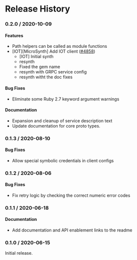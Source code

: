 # Release History

### 0.2.0 / 2020-10-09

#### Features

* Path helpers can be called as module functions
* [IOT][MicroSynth] Add IOT client ([#4858](https://www.github.com/googleapis/google-cloud-ruby/issues/4858))
  * [IOT] Initial synth
  * resynth
  * Fixed the gem name
  * resynth with GRPC service config
  * resynth witht the doc fixes

#### Bug Fixes

* Eliminate some Ruby 2.7 keyword argument warnings

#### Documentation

* Expansion and cleanup of service description text
* Update documentation for core proto types.

### 0.1.3 / 2020-08-10

#### Bug Fixes

* Allow special symbolic credentials in client configs

### 0.1.2 / 2020-08-06

#### Bug Fixes

* Fix retry logic by checking the correct numeric error codes

### 0.1.1 / 2020-06-18

#### Documentation

* Add documentation and API enablement links to the readme

### 0.1.0 / 2020-06-15

Initial release.

